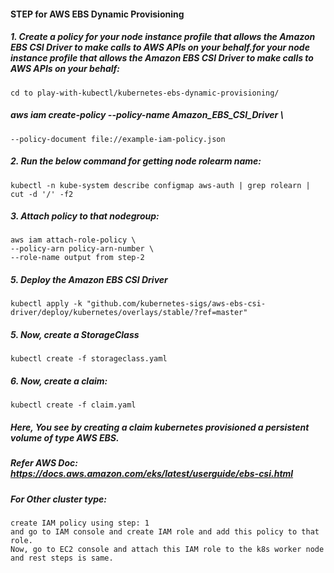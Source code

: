 #### STEP for AWS EBS Dynamic Provisioning
##### 1. Create a policy for your node instance profile that allows the Amazon EBS CSI Driver to make calls to AWS APIs on your behalf.for your node instance profile that allows the Amazon EBS CSI Driver to make calls to AWS APIs on your behalf:
```
cd to play-with-kubectl/kubernetes-ebs-dynamic-provisioning/
```
##### aws iam create-policy --policy-name Amazon_EBS_CSI_Driver \
```
--policy-document file://example-iam-policy.json
```

##### 2. Run the below command for getting node rolearm name:
```
kubectl -n kube-system describe configmap aws-auth | grep rolearn | cut -d '/' -f2
```

##### 3. Attach policy to that nodegroup:
```
aws iam attach-role-policy \
--policy-arn policy-arn-number \
--role-name output from step-2
```
##### 5. Deploy the Amazon EBS CSI Driver
```
kubectl apply -k "github.com/kubernetes-sigs/aws-ebs-csi-driver/deploy/kubernetes/overlays/stable/?ref=master"
```
  
##### 5. Now, create a StorageClass
```
kubectl create -f storageclass.yaml
```

##### 6. Now, create a claim:
```
kubectl create -f claim.yaml
```
##### Here, You see by creating a claim kubernetes provisioned a persistent volume of type AWS EBS.

##### Refer AWS Doc: https://docs.aws.amazon.com/eks/latest/userguide/ebs-csi.html


##### For Other cluster type:
```
create IAM policy using step: 1
and go to IAM console and create IAM role and add this policy to that role.
Now, go to EC2 console and attach this IAM role to the k8s worker node 
and rest steps is same.
```
